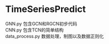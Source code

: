 # TimeSeriesPredict
GNN.py 包含GCN和RGCN初步代码 <br />
CNN.py 包含TCN的简单结构 <br />
data_process.py 数据处理，制图以及数据正则化
